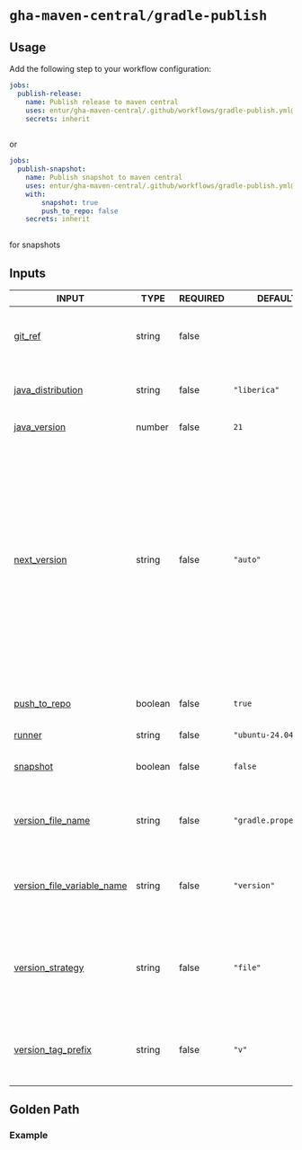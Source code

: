 # `gha-maven-central/gradle-publish`

## Usage

Add the following step to your workflow configuration:

```yml
jobs:
  publish-release:
    name: Publish release to maven central
    uses: entur/gha-maven-central/.github/workflows/gradle-publish.yml@v1
    secrets: inherit
    
```

or

```yml
jobs:
  publish-snapshot:
    name: Publish snapshot to maven central
    uses: entur/gha-maven-central/.github/workflows/gradle-publish.yml@v1
    with:
        snapshot: true
        push_to_repo: false
    secrets: inherit
    
```

for snapshots

## Inputs

<!-- AUTO-DOC-INPUT:START - Do not remove or modify this section -->

|                                                     INPUT                                                      |  TYPE   | REQUIRED |        DEFAULT        |                                                                                                                      DESCRIPTION                                                                                                                       |
|----------------------------------------------------------------------------------------------------------------|---------|----------|-----------------------|--------------------------------------------------------------------------------------------------------------------------------------------------------------------------------------------------------------------------------------------------------|
|                             <a name="input_git_ref"></a>[git_ref](#input_git_ref)                              | string  |  false   |                       |                                                                                             Option to override git reference <br>to checkout before build                                                                                              |
|              <a name="input_java_distribution"></a>[java_distribution](#input_java_distribution)               | string  |  false   |     `"liberica"`      |                                                                                                            Java distribution for Setup-Java                                                                                                            |
|                      <a name="input_java_version"></a>[java_version](#input_java_version)                      | number  |  false   |         `21`          |                                                                                                                  Java Runtime Version                                                                                                                  |
|                      <a name="input_next_version"></a>[next_version](#input_next_version)                      | string  |  false   |       `"auto"`        | The next (semver) version of <br>the artifact. Increments can be <br>noop (''), automatically detected ('auto') <br>from the commit message, partially <br>incremented using ('major', 'minor', 'patch'), or be <br>forcefully defined (e.g. '1.3.0')  |
|                      <a name="input_push_to_repo"></a>[push_to_repo](#input_push_to_repo)                      | boolean |  false   |        `true`         |                                                                                                 Whether to push the new <br>version back to the repo                                                                                                   |
|                               <a name="input_runner"></a>[runner](#input_runner)                               | string  |  false   |   `"ubuntu-24.04"`    |                                                                                                                       Job Runner                                                                                                                       |
|                            <a name="input_snapshot"></a>[snapshot](#input_snapshot)                            | boolean |  false   |        `false`        |                                                                                                     Whether the artifact is a <br>snapshot or not                                                                                                      |
|              <a name="input_version_file_name"></a>[version_file_name](#input_version_file_name)               | string  |  false   | `"gradle.properties"` |                                                                                                The name of the file <br>containing the version number                                                                                                  |
| <a name="input_version_file_variable_name"></a>[version_file_variable_name](#input_version_file_variable_name) | string  |  false   |      `"version"`      |                                                                                             The name of the file <br>variable the previous version number                                                                                              |
|                <a name="input_version_strategy"></a>[version_strategy](#input_version_strategy)                | string  |  false   |       `"file"`        |                                                                                  Strategy to use for version <br>extraction. Currently supports "file" or <br>"tag".                                                                                   |
|             <a name="input_version_tag_prefix"></a>[version_tag_prefix](#input_version_tag_prefix)             | string  |  false   |         `"v"`         |                                                                                           The prefix of the tag <br>containing the previous version number                                                                                             |

<!-- AUTO-DOC-INPUT:END -->

## Golden Path


### Example